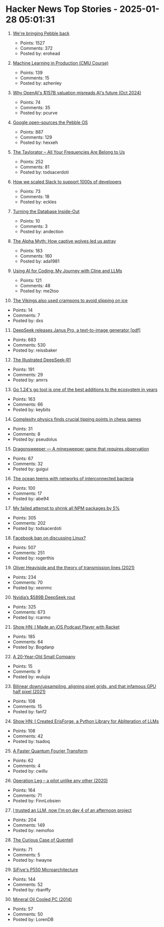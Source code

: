 # Hacker News Top Stories - 2025-01-28 05:01:31

1. [We're bringing Pebble back](https://repebble.com/)
   - Points: 1527
   - Comments: 372
   - Posted by: erohead

2. [Machine Learning in Production (CMU Course)](https://mlip-cmu.github.io/s2025/)
   - Points: 139
   - Comments: 15
   - Posted by: azhenley

3. [Why OpenAI's $157B valuation misreads AI's future (Oct 2024)](https://foundationcapital.com/why-openais-157b-valuation-misreads-ais-future/)
   - Points: 74
   - Comments: 35
   - Posted by: pcurve

4. [Google open-sources the Pebble OS](https://opensource.googleblog.com/2025/01/see-code-that-powered-pebble-smartwatches.html)
   - Points: 887
   - Comments: 129
   - Posted by: hexxeh

5. [The Taylorator – All Your Frequencies Are Belong to Us](https://www.scd31.com/posts/taylorator)
   - Points: 252
   - Comments: 81
   - Posted by: todsacerdoti

6. [How we scaled Slack to support 1000s of developers](https://blog.railway.com/p/slack-overflow)
   - Points: 73
   - Comments: 18
   - Posted by: eckles

7. [Turning the Database Inside-Out](https://martin.kleppmann.com/2015/11/05/database-inside-out-at-oredev.html)
   - Points: 10
   - Comments: 3
   - Posted by: andection

8. [The Alpha Myth: How captive wolves led us astray](https://anthonydavidadams.substack.com/p/the-alpha-myth-how-captive-wolves)
   - Points: 183
   - Comments: 160
   - Posted by: ada1981

9. [Using AI for Coding: My Journey with Cline and LLMs](https://pgaleone.eu/ai/coding/2025/01/26/using-ai-for-coding-my-experience/)
   - Points: 121
   - Comments: 48
   - Posted by: me2too

10. [The Vikings also used crampons to avoid slipping on ice](https://www.sciencenorway.no/ice-viking-age-winter/the-vikings-also-used-crampons-to-avoid-slipping-on-ice/2456603)
   - Points: 14
   - Comments: 7
   - Posted by: dxs

11. [DeepSeek releases Janus Pro, a text-to-image generator [pdf]](https://github.com/deepseek-ai/Janus/blob/main/janus_pro_tech_report.pdf)
   - Points: 683
   - Comments: 530
   - Posted by: reissbaker

12. [The Illustrated DeepSeek-R1](https://newsletter.languagemodels.co/p/the-illustrated-deepseek-r1)
   - Points: 191
   - Comments: 29
   - Posted by: amrrs

13. [Go 1.24's go tool is one of the best additions to the ecosystem in years](https://www.jvt.me/posts/2025/01/27/go-tools-124/)
   - Points: 163
   - Comments: 66
   - Posted by: keybits

14. [Complexity physics finds crucial tipping points in chess games](https://arstechnica.com/science/2025/01/complexity-physics-finds-crucial-tipping-points-in-chess-games/)
   - Points: 31
   - Comments: 8
   - Posted by: pseudolus

15. [Dragonsweeper — A minesweeper game that requires observation](https://danielben.itch.io/dragonsweeper)
   - Points: 67
   - Comments: 32
   - Posted by: guigui

16. [The ocean teems with networks of interconnected bacteria](https://www.quantamagazine.org/the-ocean-teems-with-networks-of-interconnected-bacteria-20250106/)
   - Points: 100
   - Comments: 17
   - Posted by: abe94

17. [My failed attempt to shrink all NPM packages by 5%](https://evanhahn.com/my-failed-attempt-to-shrink-all-npm-packages-by-5-percent/)
   - Points: 305
   - Comments: 202
   - Posted by: todsacerdoti

18. [Facebook ban on discussing Linux?](https://distrowatch.com/weekly-mobile.php?issue=20250127#sitenews)
   - Points: 507
   - Comments: 251
   - Posted by: rogerthis

19. [Oliver Heaviside and the theory of transmission lines (2021)](https://www.pa3fwm.nl/technotes/tn28-heaviside-transmission-lines.html)
   - Points: 234
   - Comments: 70
   - Posted by: xeonmc

20. [Nvidia’s $589B DeepSeek rout](https://finance.yahoo.com/news/asml-sinks-china-ai-startup-081823609.html)
   - Points: 325
   - Comments: 673
   - Posted by: rcarmo

21. [Show HN: I Made an iOS Podcast Player with Racket](https://defn.io/2024/11/16/podcatcher/)
   - Points: 185
   - Comments: 64
   - Posted by: Bogdanp

22. [A 20-Year-Old Small Company](https://hacklook.com/posts/20250128-20years/)
   - Points: 15
   - Comments: 9
   - Posted by: wulujia

23. [Bilinear down/upsampling, aligning pixel grids, and that infamous GPU half pixel (2021)](https://bartwronski.com/2021/02/15/bilinear-down-upsampling-pixel-grids-and-that-half-pixel-offset/)
   - Points: 108
   - Comments: 15
   - Posted by: fanf2

24. [Show HN: I Created ErisForge, a Python Library for Abliteration of LLMs](https://github.com/Tsadoq/ErisForge)
   - Points: 108
   - Comments: 42
   - Posted by: tsadoq

25. [A Faster Quantum Fourier Transform](https://arxiv.org/abs/2501.12414)
   - Points: 62
   - Comments: 4
   - Posted by: cwillu

26. [Operation Leg – a pilot unlike any other (2020)](https://www.rafbf.org/news-and-stories/raf-history/operation-leg-pilot-unlike-any-other)
   - Points: 164
   - Comments: 71
   - Posted by: FinnLobsien

27. [I trusted an LLM, now I'm on day 4 of an afternoon project](https://nemo.foo/blog/day-4-of-an-afternoon-project)
   - Points: 204
   - Comments: 149
   - Posted by: nemofoo

28. [The Curious Case of Quentell](https://blog.startifact.com/posts/the-curious-case-of-quentell/)
   - Points: 71
   - Comments: 5
   - Posted by: hwayne

29. [SiFive's P550 Microarchitecture](https://chipsandcheese.com/p/inside-sifives-p550-microarchitecture)
   - Points: 144
   - Comments: 52
   - Posted by: rbanffy

30. [Mineral Oil Cooled PC (2014)](https://www.pugetsystems.com/mineral-oil-pc/)
   - Points: 57
   - Comments: 50
   - Posted by: LorenDB

